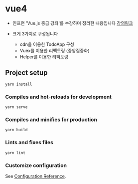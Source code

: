 # vue4

- 인프런 'Vue.js 중급 강좌'를 수강하며 정리한 내용입니다
[강의링크](https://www.inflearn.com/course/vue-pwa-vue-js-%EC%A4%91%EA%B8%89)

- 크게 3가지로 구성됩니다
  - cdn을 이용한 TodoApp 구성
  - Vuex를 이용한 리팩토링 (중앙집중화)
  - Helper를 이용한 리팩토링
  

## Project setup
```
yarn install
```

### Compiles and hot-reloads for development
```
yarn serve
```

### Compiles and minifies for production
```
yarn build
```

### Lints and fixes files
```
yarn lint
```

### Customize configuration
See [Configuration Reference](https://cli.vuejs.org/config/).
